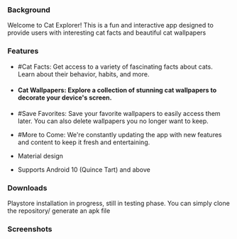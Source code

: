 ### Background

Welcome to Cat Explorer! This is a fun and interactive app designed to provide users with interesting cat facts and beautiful cat wallpapers

### Features
* #Cat Facts: Get access to a variety of fascinating facts about cats. Learn about their behavior, habits, and more. <br /> 
 
* #### Cat Wallpapers: Explore a collection of stunning cat wallpapers to decorate your device's screen. <br />
 
* #Save Favorites: Save your favorite wallpapers to easily access them later. You can also delete wallpapers you no longer want to keep. <br /> 
 
* #More to Come: We're constantly updating the app with new features and content to keep it fresh and entertaining. <br /> 
 
* Material design <br />
 
* Supports Android 10 (Quince Tart) and above <br />

### Downloads
 Playstore installation in progress, still in testing phase.
 You can simply clone the repository/ generate an apk file

### Screenshots





 
